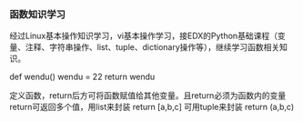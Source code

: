 ### 函数知识学习

经过Linux基本操作知识学习，vi基本操作学习，接EDX的Python基础课程（变量、注释、字符串操作、list、tuple、dictionary操作等），继续学习函数相关知识。

def wendu()
  wendu = 22
  return wendu
  
定义函数，return后方可将函数赋值给其他变量。且return必须为函数内的变量
return可返回多个值，用list来封装
return [a,b,c]
可用tuple来封装
return (a,b,c)
